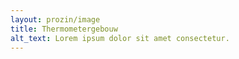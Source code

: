 ```yaml
---
layout: prozin/image
title: Thermometergebouw
alt_text: Lorem ipsum dolor sit amet consectetur.
---
```

